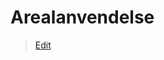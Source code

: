 # Arealanvendelse

> [Edit](https://github.com/FMDatahub/Portal/blob/main/docs/Moduler/Arealforvaltning/Arealanvendelse.md)
